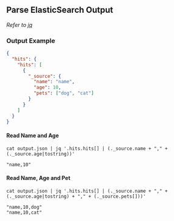 ## Parse ElasticSearch Output

*Refer to [jq]*

### Output Example
```json
{
  "hits": {
    "hits": [
      {
        "_source": {
          "name": "name",
          "age": 10,
          "pets": ["dog", "cat"]
        }
      }
    ]
  }
}
```

#### Read Name and Age

```
cat output.json | jq '.hits.hits[] | (._source.name + "," + (._source.age|tostring))'
```

```
"name,10"
```

#### Read Name, Age and Pet

```
cat output.json | jq '.hits.hits[] | (._source.name + "," + (._source.age|tostring) + "," + (._source.pets[]))'
```

```
"name,10,dog"
"name,10,cat"
```

[jq]: https://stedolan.github.io/jq/